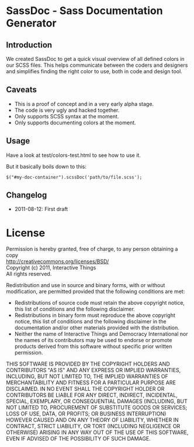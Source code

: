 SassDoc - Sass Documentation Generator
======================================

Introduction
------------

We created SassDoc to get a quick visual overview of all defined colors in our SCSS files. This helps communicate between the coders and designers and simplifies finding the right color to use, both in code and design tool.

Caveats
-------

* This is a proof of concept and in a very early alpha stage.
* The code is very ugly and hacked together.
* Only supports SCSS syntax at the moment.
* Only supports documenting colors at the moment.

Usage
-----

Have a look at test/colors-test.html to see how to use it.

But it basically boils down to this:

`$("#my-doc-container").scssDoc('path/to/file.scss');`

Changelog
---------

* 2011-08-12: First draft

License
=======

Permission is hereby granted, free of charge, to any person obtaining a copy    
http://creativecommons.org/licenses/BSD/    
Copyright (c) 2011, Interactive Things    
All rights reserved.    

Redistribution and use in source and binary forms, with or without modification, are permitted provided that the following conditions are met:

* Redistributions of source code must retain the above copyright notice, this list of conditions and the following disclaimer.
* Redistributions in binary form must reproduce the above copyright notice, this list of conditions and the following disclaimer in the documentation and/or other materials provided with the distribution.
* Neither the name of Interactive Things and Democracy International nor the names of its contributors may be used to endorse or promote products derived from this software without specific prior written permission.

THIS SOFTWARE IS PROVIDED BY THE COPYRIGHT HOLDERS AND CONTRIBUTORS "AS IS" AND ANY EXPRESS OR IMPLIED WARRANTIES, INCLUDING, BUT NOT LIMITED TO, THE IMPLIED WARRANTIES OF MERCHANTABILITY AND FITNESS FOR A PARTICULAR PURPOSE ARE DISCLAIMED. IN NO EVENT SHALL THE COPYRIGHT HOLDER OR CONTRIBUTORS BE LIABLE FOR ANY DIRECT, INDIRECT, INCIDENTAL, SPECIAL, EXEMPLARY, OR CONSEQUENTIAL DAMAGES (INCLUDING, BUT NOT LIMITED TO, PROCUREMENT OF SUBSTITUTE GOODS OR SERVICES; LOSS OF USE, DATA, OR PROFITS; OR BUSINESS INTERRUPTION) HOWEVER CAUSED AND ON ANY THEORY OF LIABILITY, WHETHER IN CONTRACT, STRICT LIABILITY, OR TORT (INCLUDING NEGLIGENCE OR OTHERWISE) ARISING IN ANY WAY OUT OF THE USE OF THIS SOFTWARE, EVEN IF ADVISED OF THE POSSIBILITY OF SUCH DAMAGE.
